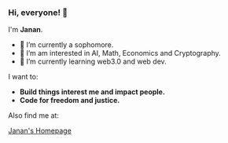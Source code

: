 ### Hi, everyone! 👋

I'm **Janan**.

- 🔭 I’m currently a sophomore.
- 🌱 I’m am interested in AI, Math, Economics and Cryptography.
- 👯 I’m currently learning web3.0 and web dev.

I want to:
* **Build things interest me and impact people.**
* **Code for freedom and justice.**

Also find me at:

[Janan's Homepage](https://janan.notelet.so)

<!--
test github-flavored markdown
-->


